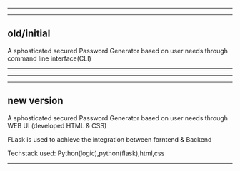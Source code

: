 ---------------------------------------------------------------------------------------------------
-------------
old/initial
-------------

A sphosticated secured Password Generator based on user needs through command line interface(CLI)



--------------------------------------------------------------------------------------------------


--------------------------------------------------------------------------------------------------
-------------
new version
-------------



A sphosticated secured Password Generator based on user needs through WEB UI (developed HTML & CSS)

FLask is used to achieve the integration between forntend & Backend

Techstack used: Python(logic),python(flask),html,css

---------------------------------------------------------------------------------------------------
